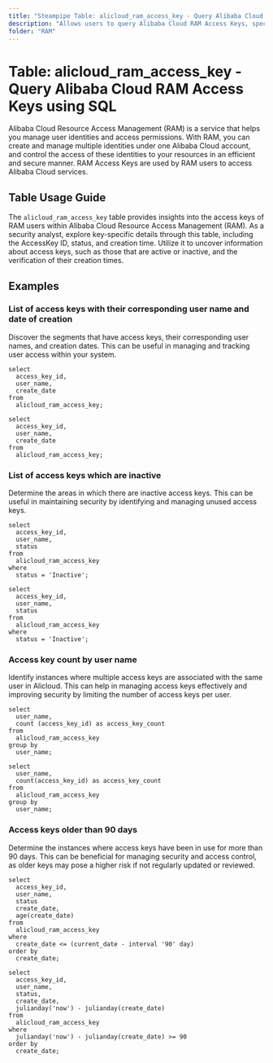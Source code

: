 ```yaml
---
title: "Steampipe Table: alicloud_ram_access_key - Query Alibaba Cloud RAM Access Keys using SQL"
description: "Allows users to query Alibaba Cloud RAM Access Keys, specifically the AccessKey ID, status, and creation time, providing insights into the access keys of RAM users."
folder: "RAM"
---
```


# Table: alicloud_ram_access_key - Query Alibaba Cloud RAM Access Keys using SQL

Alibaba Cloud Resource Access Management (RAM) is a service that helps you manage user identities and access permissions. With RAM, you can create and manage multiple identities under one Alibaba Cloud account, and control the access of these identities to your resources in an efficient and secure manner. RAM Access Keys are used by RAM users to access Alibaba Cloud services.

## Table Usage Guide

The `alicloud_ram_access_key` table provides insights into the access keys of RAM users within Alibaba Cloud Resource Access Management (RAM). As a security analyst, explore key-specific details through this table, including the AccessKey ID, status, and creation time. Utilize it to uncover information about access keys, such as those that are active or inactive, and the verification of their creation times.

## Examples

### List of access keys with their corresponding user name and date of creation
Discover the segments that have access keys, their corresponding user names, and creation dates. This can be useful in managing and tracking user access within your system.

```sql+postgres
select
  access_key_id,
  user_name,
  create_date
from
  alicloud_ram_access_key;
```

```sql+sqlite
select
  access_key_id,
  user_name,
  create_date
from
  alicloud_ram_access_key;
```

### List of access keys which are inactive
Determine the areas in which there are inactive access keys. This can be useful in maintaining security by identifying and managing unused access keys.

```sql+postgres
select
  access_key_id,
  user_name,
  status
from
  alicloud_ram_access_key
where
  status = 'Inactive';
```

```sql+sqlite
select
  access_key_id,
  user_name,
  status
from
  alicloud_ram_access_key
where
  status = 'Inactive';
```

### Access key count by user name
Identify instances where multiple access keys are associated with the same user in Alicloud. This can help in managing access keys effectively and improving security by limiting the number of access keys per user.

```sql+postgres
select
  user_name,
  count (access_key_id) as access_key_count
from
  alicloud_ram_access_key
group by
  user_name;
```

```sql+sqlite
select
  user_name,
  count(access_key_id) as access_key_count
from
  alicloud_ram_access_key
group by
  user_name;
```


### Access keys older than 90 days
Determine the instances where access keys have been in use for more than 90 days. This can be beneficial for managing security and access control, as older keys may pose a higher risk if not regularly updated or reviewed.

```sql+postgres
select
  access_key_id,
  user_name,
  status
  create_date,
  age(create_date)
from
  alicloud_ram_access_key
where
  create_date <= (current_date - interval '90' day)
order by
  create_date;
```

```sql+sqlite
select
  access_key_id,
  user_name,
  status,
  create_date,
  julianday('now') - julianday(create_date)
from
  alicloud_ram_access_key
where
  julianday('now') - julianday(create_date) >= 90
order by
  create_date;
```